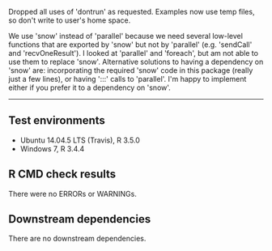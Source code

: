 Dropped all uses of 'dontrun' as requested. Examples now use temp files, so don't write to user's home space.

We use 'snow' instead of 'parallel' because we need several low-level functions that are exported by 'snow' but not by 'parallel' (e.g. 'sendCall' and 'recvOneResult'). I looked at 'parallel' and 'foreach', but am not able to use them to replace 'snow'. Alternative solutions to having a dependency on 'snow' are: incorporating the required 'snow' code in this package (really just a few lines), or having ':::' calls to 'parallel'. I'm happy to implement either if you prefer it to a dependency on 'snow'.

---

## Test environments
* Ubuntu 14.04.5 LTS (Travis), R 3.5.0
* Windows 7, R 3.4.4

## R CMD check results

There were no ERRORs or WARNINGs. 

## Downstream dependencies

There are no downstream dependencies.